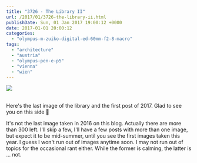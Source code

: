```yaml
---
title: "3726 - The Library II"
url: /2017/01/3726-the-library-ii.html
publishDate: Sun, 01 Jan 2017 19:00:12 +0000
date: 2017-01-01 20:00:12
categories: 
  - "olympus-m-zuiko-digital-ed-60mm-f2-8-macro"
tags: 
  - "architecture"
  - "austria"
  - "olympus-pen-e-p5"
  - "vienna"
  - "wien"
---
```

<div class="container">
<div class="center"><a target="_blank" href="https://d25zfm9zpd7gm5.cloudfront.net/1200x1200/2016/20160703_191421_lr.jpg"><img class="webfeedsFeaturedVisual" src="https://d25zfm9zpd7gm5.cloudfront.net/0600x0600/2016/20160703_191421_lr.jpg" /></a></div>
</div>
<br />

Here's the last image of the library and the first post of 2017. Glad to see you on this side 🙂

It's not the last image taken in 2016 on this blog. Actually there are more than 300 left. I'll skip a few, I'll have a few posts with more than one image, but expect it to be mid-summer, until you see the first images taken this year. I guess I won't run out of images anytime soon. I may not run out of topics for the occasional rant either. While the former is calming, the latter is ... not.
